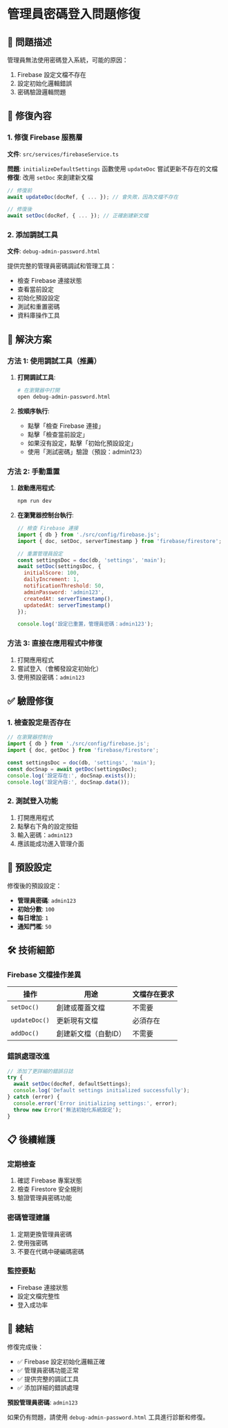 # 管理員密碼登入問題修復

## 🐛 問題描述

管理員無法使用密碼登入系統，可能的原因：
1. Firebase 設定文檔不存在
2. 設定初始化邏輯錯誤
3. 密碼驗證邏輯問題

## 🔧 修復內容

### 1. 修復 Firebase 服務層
**文件**: `src/services/firebaseService.ts`

**問題**: `initializeDefaultSettings` 函數使用 `updateDoc` 嘗試更新不存在的文檔
**修復**: 改用 `setDoc` 來創建新文檔

```typescript
// 修復前
await updateDoc(docRef, { ... }); // 會失敗，因為文檔不存在

// 修復後  
await setDoc(docRef, { ... }); // 正確創建新文檔
```

### 2. 添加調試工具
**文件**: `debug-admin-password.html`

提供完整的管理員密碼調試和管理工具：
- 檢查 Firebase 連接狀態
- 查看當前設定
- 初始化預設設定
- 測試和重置密碼
- 資料庫操作工具

## 🚀 解決方案

### 方法 1: 使用調試工具（推薦）

1. **打開調試工具**:
   ```bash
   # 在瀏覽器中打開
   open debug-admin-password.html
   ```

2. **按順序執行**:
   - 點擊「檢查 Firebase 連接」
   - 點擊「檢查當前設定」
   - 如果沒有設定，點擊「初始化預設設定」
   - 使用「測試密碼」驗證（預設：admin123）

### 方法 2: 手動重置

1. **啟動應用程式**:
   ```bash
   npm run dev
   ```

2. **在瀏覽器控制台執行**:
   ```javascript
   // 檢查 Firebase 連接
   import { db } from './src/config/firebase.js';
   import { doc, setDoc, serverTimestamp } from 'firebase/firestore';
   
   // 重置管理員設定
   const settingsDoc = doc(db, 'settings', 'main');
   await setDoc(settingsDoc, {
     initialScore: 100,
     dailyIncrement: 1,
     notificationThreshold: 50,
     adminPassword: 'admin123',
     createdAt: serverTimestamp(),
     updatedAt: serverTimestamp()
   });
   
   console.log('設定已重置，管理員密碼：admin123');
   ```

### 方法 3: 直接在應用程式中修復

1. 打開應用程式
2. 嘗試登入（會觸發設定初始化）
3. 使用預設密碼：`admin123`

## ✅ 驗證修復

### 1. 檢查設定是否存在
```javascript
// 在瀏覽器控制台
import { db } from './src/config/firebase.js';
import { doc, getDoc } from 'firebase/firestore';

const settingsDoc = doc(db, 'settings', 'main');
const docSnap = await getDoc(settingsDoc);
console.log('設定存在:', docSnap.exists());
console.log('設定內容:', docSnap.data());
```

### 2. 測試登入功能
1. 打開應用程式
2. 點擊右下角的設定按鈕
3. 輸入密碼：`admin123`
4. 應該能成功進入管理介面

## 🔑 預設設定

修復後的預設設定：
- **管理員密碼**: `admin123`
- **初始分數**: `100`
- **每日增加**: `1`
- **通知門檻**: `50`

## 🛠 技術細節

### Firebase 文檔操作差異

| 操作 | 用途 | 文檔存在要求 |
|------|------|-------------|
| `setDoc()` | 創建或覆蓋文檔 | 不需要 |
| `updateDoc()` | 更新現有文檔 | 必須存在 |
| `addDoc()` | 創建新文檔（自動ID） | 不需要 |

### 錯誤處理改進

```typescript
// 添加了更詳細的錯誤日誌
try {
  await setDoc(docRef, defaultSettings);
  console.log('Default settings initialized successfully');
} catch (error) {
  console.error('Error initializing settings:', error);
  throw new Error('無法初始化系統設定');
}
```

## 📋 後續維護

### 定期檢查
1. 確認 Firebase 專案狀態
2. 檢查 Firestore 安全規則
3. 驗證管理員密碼功能

### 密碼管理建議
1. 定期更換管理員密碼
2. 使用強密碼
3. 不要在代碼中硬編碼密碼

### 監控要點
- Firebase 連接狀態
- 設定文檔完整性
- 登入成功率

## 🎯 總結

修復完成後：
- ✅ Firebase 設定初始化邏輯正確
- ✅ 管理員密碼功能正常
- ✅ 提供完整的調試工具
- ✅ 添加詳細的錯誤處理

**預設管理員密碼**: `admin123`

如果仍有問題，請使用 `debug-admin-password.html` 工具進行診斷和修復。
